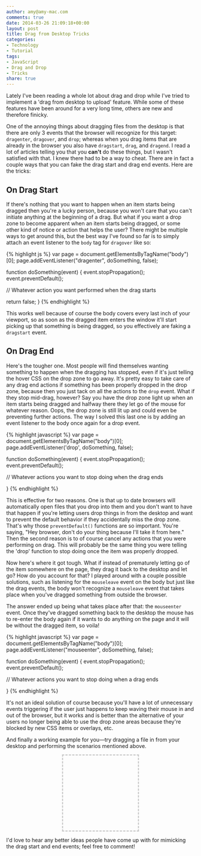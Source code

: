 ```yaml
---
author: amy@amy-mac.com
comments: true
date: 2014-03-26 21:09:18+00:00
layout: post
title: Drag from Desktop Tricks
categories:
- Technology
- Tutorial
tags:
- JavaScript
- Drag and Drop
- Tricks
share: true
---
```


Lately I've been reading a whole lot about drag and drop while I've tried to implement a 'drag from desktop to upload' feature. While some of these features have been around for a very long time, others are new and therefore finicky.

One of the annoying things about dragging files from the desktop is that there are only 3 events that the browser will recognize for this target: `dragenter`, `dragover`, and `drop`; whereas when you drag items that are already in the browser you also have `dragstart`, `drag`, and `dragend`. I read a lot of articles telling you that you **can't** do these things, but I wasn't satisfied with that. I knew there had to be a way to cheat. There are in fact a couple ways that you can fake the drag start and drag end events. Here are the tricks:

## On Drag Start

If there's nothing that you want to happen when an item starts being dragged then you're a lucky person, because you won't care that you can't initiate anything at the beginning of a drag. But what if you want a drop zone to become apparent when an item starts being dragged, or some other kind of notice or action that helps the user? There might be multiple ways to get around this, but the best way I've found so far is to simply attach an event listener to the `body` tag for `dragover` like so:

{% highlight js %}
var page = document.getElementsByTagName("body")[0];
page.addEventListener("dragenter", doSomething, false);

function doSomething(event) {
  event.stopPropagation();
  event.preventDefault();
  
  // Whatever action you want performed when the drag starts
  
  return false;
}
{% endhighlight %}

This works well because of course the body covers every last inch of your viewport, so as soon as the dragged item enters the window it'll start picking up that something is being dragged, so you effectively are faking a `dragstart` event.

## On Drag End

Here's the tougher one. Most people will find themselves wanting something to happen when the dragging has stopped, even if it's just telling the hover CSS on the drop zone to go away. It's pretty easy to take care of any drag end actions if something has been properly dropped in the drop zone, because then you just tack on all the actions to the `drop` event. What if they stop mid-drag, however? Say you have the drop zone light up when an item starts being dragged and halfway there they let go of the mouse for whatever reason. Oops, the drop zone is still lit up and could even be preventing further actions. The way I solved this last one is by adding an event listener to the body once again for a drop event.

{% highlight javascript %}
var page = document.getElementsByTagName("body")[0];
page.addEventListener('drop', doSomething, false);

function doSomething(event) {
  event.stopPropagation();
  event.preventDefault();
  
  // Whatever actions you want to stop doing when the drag ends

}
{% endhighlight %}

This is effective for two reasons. One is that up to date browsers will automatically open files that you drop into them and you don't want to have that happen if you're letting users drop things in from the desktop and want to prevent the default behavior if they accidentally miss the drop zone. That's why those `preventDefault()` functions are so important. You're saying, "Hey browser, don't do your thing because I'll take it from here." Then the second reason is to of course cancel any actions that you were performing on drag. This will probably be the same thing you were telling the 'drop' function to stop doing once the item was properly dropped.

Now here's where it got tough. What if instead of prematurely letting go of the item somewhere on the page, they drag it back to the desktop and let go? How do you account for that? I played around with a couple possible solutions, such as listening for the `mouseleave` event on the body but just like the drag events, the body won't recognize a `mouseleave` event that takes place when you've dragged something from outside the browser.

The answer ended up being what takes place after that: the `mouseenter` event. Once they've dragged something back to the desktop the mouse has to re-enter the body again if it wants to do anything on the page and it will be without the dragged item, so voila!

{% highlight javascript %}
var page = document.getElementsByTagName("body")[0];
page.addEventListener("mouseenter", doSomething, false);

function doSomething(event) {
  event.stopPropagation();
  event.preventDefault();

  // Whatever actions you want to stop doing when a drag ends
  
}
{% endhighlight %}

It's not an ideal solution of course because you'll have a lot of unnecessary events triggering if the user just happens to keep waving their mouse in and out of the browser, but it works and is better than the alternative of your users no longer being able to use the drop zone areas because they're blocked by new CSS items or overlays, etc.

And finally a working example for you&mdash;try dragging a file in from your desktop and performing the scenarios mentioned above.

<div id="dropzone" style="width:200px;height:200px;border:3px dashed #CCC;margin:0 auto 10px;text-align:center;"><p style="font-size:24px;font-weight:bold;color:red;margin-top:20px;display:none;">Drop Here!</p></div>

I'd love to hear any better ideas people have come up with for mimicking the drag start and end events; feel free to comment!
